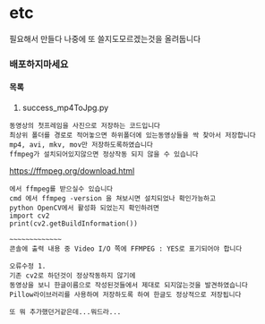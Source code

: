 # etc
필요해서 만들다 나중에 또 쓸지도모르겠는것을 올려둡니다
### 배포하지마세요
#### 목록
1. success_mp4ToJpg.py
```
동영상의 첫프레임을 사진으로 저장하는 코드입니다
최상위 폴더를 경로로 적어놓으면 하위폴더에 있는동영상들을 싹 찾아서 저장합니다
mp4, avi, mkv, mov만 저장하도록하였습니다
ffmpeg가 설치되어있지않으면 정상작동 되지 않을 수 있습니다
```
https://ffmpeg.org/download.html 
```
에서 ffmpeg를 받으실수 있습니다
cmd 에서 ffmpeg -version 을 쳐보시면 설치되었나 확인가능하고
python OpenCV에서 활성화 되었는지 확인하려면
import cv2
print(cv2.getBuildInformation())

~~~~~~~~~~~~~
콘솔에 출력 내용 중 Video I/O 쪽에 FFMPEG : YES로 표기되어야 합니다
```

```
오류수정 1.
기존 cv2로 하던것이 정상작동하지 않기에
동영상을 보니 한글이름으로 작성된것들에서 제대로 되지않는것을 발견하였습니다
Pillow라이브러리를 사용하여 저장하도록 하여 한글도 정상적으로 저장됩니다

또 뭐 추가했던거같은데...뭐드라...
```

